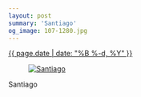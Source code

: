 ```yaml
---
layout: post
summary: 'Santiago'
og_image: 107-1280.jpg
---
```


<p>
 <time>
  <a href="/107">
   {{ page.date | date: "%B %-d, %Y" }}
  </a>
 </time>
 <a href="/107">
  <figure data-taken="10/18/2013">
   <img alt="Santiago" sizes="(min-width: 700px) 50vw, calc(100vw - 2rem)" src="{{ site.assets_url }}/107-640.jpg" srcset="{{ site.assets_url }}/107-1280.jpg 1280w, {{ site.assets_url }}/107-960.jpg 960w, {{ site.assets_url }}/107-640.jpg 640w, {{ site.assets_url }}/107-320.jpg 320w"/>
  </figure>
 </a>
 <span>
  Santiago
 </span>
</p>
